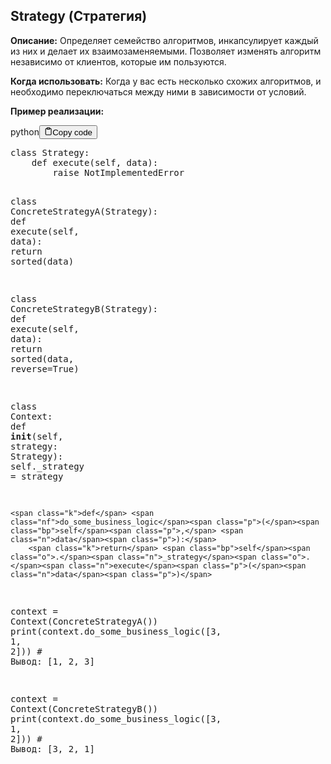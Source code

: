 <h2>Strategy (Стратегия)</h2>
<p><strong>Описание:</strong> Определяет семейство алгоритмов, инкапсулирует каждый из них и делает их взаимозаменяемыми.
Позволяет изменять алгоритм независимо от клиентов, которые им пользуются.</p>
<p><strong>Когда использовать:</strong> Когда у вас есть несколько схожих алгоритмов,
и необходимо переключаться между ними в зависимости от условий.</p>
<p><strong>Пример реализации:</strong></p>
<div class="code-element"><div class="lang-line"><text>python</text><button class="copy-button" id="codee9b1b9aabd56885d95efa2c9d3873bb5b" onclick="copyCode(codee9b1b9aabd56885d95efa2c9d3873bb5, codee9b1b9aabd56885d95efa2c9d3873bb5b)"><svg stroke="currentColor" fill="none" stroke-width="2" viewBox="0 0 24 24" stroke-linecap="round" stroke-linejoin="round" class="h-4 w-4" height="1em" width="1em" xmlns="http://www.w3.org/2000/svg"><path d="M16 4h2a2 2 0 0 1 2 2v14a2 2 0 0 1-2 2H6a2 2 0 0 1-2-2V6a2 2 0 0 1 2-2h2"></path><rect x="8" y="2" width="8" height="4" rx="1" ry="1"></rect></svg><text>Copy code</text></button></div><div class="code" id="codee9b1b9aabd56885d95efa2c9d3873bb5"><div class="highlight"><pre><span></span><span class="k">class</span> <span class="nc">Strategy</span><span class="p">:</span>
    <span class="k">def</span> <span class="nf">execute</span><span class="p">(</span><span class="bp">self</span><span class="p">,</span> <span class="n">data</span><span class="p">):</span>
        <span class="k">raise</span> <span class="ne">NotImplementedError</span>

<span class="k">class</span> <span class="nc">ConcreteStrategyA</span><span class="p">(</span><span class="n">Strategy</span><span class="p">):</span>
    <span class="k">def</span> <span class="nf">execute</span><span class="p">(</span><span class="bp">self</span><span class="p">,</span> <span class="n">data</span><span class="p">):</span>
        <span class="k">return</span> <span class="nb">sorted</span><span class="p">(</span><span class="n">data</span><span class="p">)</span>

<span class="k">class</span> <span class="nc">ConcreteStrategyB</span><span class="p">(</span><span class="n">Strategy</span><span class="p">):</span>
    <span class="k">def</span> <span class="nf">execute</span><span class="p">(</span><span class="bp">self</span><span class="p">,</span> <span class="n">data</span><span class="p">):</span>
        <span class="k">return</span> <span class="nb">sorted</span><span class="p">(</span><span class="n">data</span><span class="p">,</span> <span class="n">reverse</span><span class="o">=</span><span class="kc">True</span><span class="p">)</span>

<span class="k">class</span> <span class="nc">Context</span><span class="p">:</span>
    <span class="k">def</span> <span class="fm">__init__</span><span class="p">(</span><span class="bp">self</span><span class="p">,</span> <span class="n">strategy</span><span class="p">:</span> <span class="n">Strategy</span><span class="p">):</span>
        <span class="bp">self</span><span class="o">.</span><span class="n">_strategy</span> <span class="o">=</span> <span class="n">strategy</span>

    <span class="k">def</span> <span class="nf">do_some_business_logic</span><span class="p">(</span><span class="bp">self</span><span class="p">,</span> <span class="n">data</span><span class="p">):</span>
        <span class="k">return</span> <span class="bp">self</span><span class="o">.</span><span class="n">_strategy</span><span class="o">.</span><span class="n">execute</span><span class="p">(</span><span class="n">data</span><span class="p">)</span>

<span class="n">context</span> <span class="o">=</span> <span class="n">Context</span><span class="p">(</span><span class="n">ConcreteStrategyA</span><span class="p">())</span>
<span class="nb">print</span><span class="p">(</span><span class="n">context</span><span class="o">.</span><span class="n">do_some_business_logic</span><span class="p">([</span><span class="mi">3</span><span class="p">,</span> <span class="mi">1</span><span class="p">,</span> <span class="mi">2</span><span class="p">]))</span>  <span class="c1"># Вывод: [1, 2, 3]</span>

<span class="n">context</span> <span class="o">=</span> <span class="n">Context</span><span class="p">(</span><span class="n">ConcreteStrategyB</span><span class="p">())</span>
<span class="nb">print</span><span class="p">(</span><span class="n">context</span><span class="o">.</span><span class="n">do_some_business_logic</span><span class="p">([</span><span class="mi">3</span><span class="p">,</span> <span class="mi">1</span><span class="p">,</span> <span class="mi">2</span><span class="p">]))</span>  <span class="c1"># Вывод: [3, 2, 1]</span>
</pre></div></div></div>